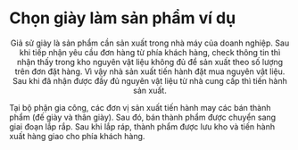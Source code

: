 <h1>Chọn giày làm sản phẩm ví dụ</h1>
<center><p>Giả sử giày là sản phẩm cần sản xuất trong nhà máy của doanh nghiệp.
Sau khi tiếp nhận yêu cầu đơn hàng từ phía khách hàng, check thông tin thì nhận thấy trong 
kho nguyên vật liệu không đủ để sản xuất theo số lượng trên đơn đặt hàng. Vì vậy nhà sản xuất tiến hành đặt mua nguyên vật liệu. Sau khi đã nhận được đầy đủ nguyên vật liệu từ nhà cung cấp thì tiến hành sản xuất. <p></center>
<p>Tại bộ phận gia công, các đơn vị sản xuất tiến hành may các bán thành phẩm (đế giày và thân giày). 
Sau đó, bán thành phẩm được chuyển sang giai đoạn lắp rắp. Sau khi lắp ráp, thành 
phẩm được lưu kho và tiến hành xuất hàng giao cho phía khách hàng.</p>

